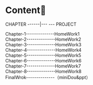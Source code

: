 Content🤭
=====
CHAPTER ------|--- --- PROJECT  

Chapter-1--------------HomeWork1  
Chapter-2--------------HomeWork2  
Chapter-3--------------HomeWork3  
Chapter-4--------------HomeWork4  
Chapter-5--------------HomeWork5  
Chapter-6--------------HomeWork6  
Chapter-7--------------HomeWork7  
Chapter-8--------------HomeWork8  
FinalWrok--------------（miniDou&ppt）  
